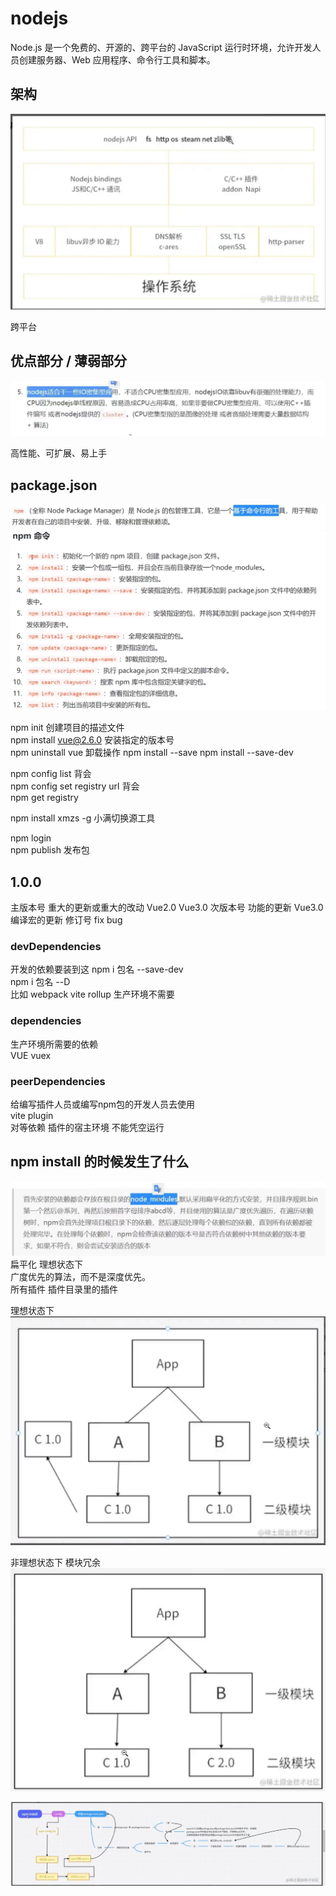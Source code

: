 # nodejs

Node.js 是一个免费的、开源的、跨平台的 JavaScript 运行时环境，允许开发人员创建服务器、Web 应用程序、命令行工具和脚本。

## 架构
![](../source/img/2024-05-22-23-03-05.png)

跨平台

## 优点部分 / 薄弱部分
![](../source/img/2024-05-22-23-05-24.png)

高性能、可扩展、易上手

## package.json
![](../source/img/2024-05-22-23-14-56.png)
![](../source/img/2024-05-22-23-15-50.png)

npm init  创建项目的描述文件  
npm install vue@2.6.0 安装指定的版本号  
npm uninstall vue 卸载操作
npm install --save
npm install --save-dev

npm config list 背会  
npm config set registry url 背会  
npm get registry   

npm install xmzs -g  小满切换源工具  

npm login  
npm publish 发布包  

## 1.0.0
主版本号 重大的更新或重大的改动 Vue2.0 Vue3.0
次版本号 功能的更新 Vue3.0 编译宏的更新
修订号   fix bug 

### devDependencies
开发的依赖要装到这 
npm i 包名 --save-dev  
npm i 包名 --D  
比如 webpack vite rollup 生产环境不需要  

### dependencies
生产环境所需要的依赖  
VUE vuex  

### peerDependencies
给编写插件人员或编写npm包的开发人员去使用  
vite plugin  
对等依赖 
插件的宿主环境  不能凭空运行  

## npm install 的时候发生了什么
![](../source/img/2024-05-22-23-35-08.png)
扁平化  理想状态下  
广度优先的算法，而不是深度优先。  
所有插件 插件目录里的插件  

理想状态下  
![](../source/img/2024-05-22-23-37-55.png)

非理想状态下  模块冗余   
![](../source/img/2024-05-22-23-38-53.png)

![](../source/img/2024-05-22-23-39-49.png)

